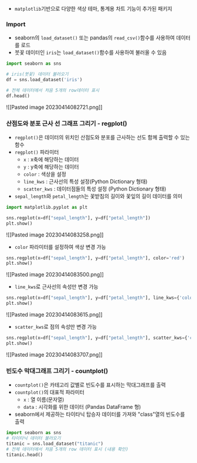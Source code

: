 
- `matplotlib`기반으로 다양한 색상 테마, 통계용 차트 기능이 추가된 패키지


### Import
- seaborn의 `load_dataset()` 또는 pandas의 `read_csv()`함수를 사용하여 데이터를 로드
- 붓꽃 데이터인 `iris`는 `load_dataset()`함수를 사용하여 불러올 수 있음
```python
import seaborn as sns

# iris(붓꽃) 데이터 불러오기
df = sns.load_dataset('iris')

# 전체 데이터에서 처음 5개의 row데이터 표시
df.head()
```
![[Pasted image 20230414082721.png]]


### 산점도와 분포 근사 선 그래프 그리기 - regplot()
- `regplot()`은 데이터의 위치인 산점도와 분포를 근사하는 선도 함께 출력할 수 있는 함수
- `regplot()` 파라미터
	- `x` : x축에 해당하는 데이터
	- `y` : y축에 해당하는 데이터
	- `color` : 색상을 설정
	- `line_kws` : 근사선의 특성 설정(Python Dictionary 형태)
	- `scatter_kws` : 데이터점들의 특성 설정 (Python Dictionary 형태)
- `sepal_length`와 `petal_length`는 꽃받침의 길이와 꽃잎의 길이 데이터를 의미
```python
import matplotlib.pyplot as plt

sns.regplot(x=df["sepal_length"], y=df["petal_length"])
plt.show()
```
![[Pasted image 20230414083258.png]]

- `color` 파라미터를 설정하여 색상 변경 가능
```python
sns.regplot(x=df["sepal_length"], y=df["petal_length"], color='red')
plt.show()
```
![[Pasted image 20230414083500.png]]

- `line_kws`로 근사선의 속성만 변경 가능
```python
sns.regplot(x=df["sepal_length"], y=df["petal_length"], line_kws={'color': 'red'})
plt.show()
```
![[Pasted image 20230414083615.png]]

- `scatter_kws`로 점의 속성만 변경 가능
```python
sns.regplot(x=df["sepal_length"], y=df["petal_length"], scatter_kws={'color': 'green'})
plt.show()
```
![[Pasted image 20230414083707.png]]


### 빈도수 막대그래프 그리기 - countplot()
- `countplot()`은 카테고리 값별로 빈도수를 표시하는 막대그래프를 출력
- `countplot()`의 대표적 파라미터
	- `x` : 열 이름(문자열)
	- `data` : 시각화를 위한 데이터 (Pandas DataFrame 형)
- seaborn에서 제공하는 타이타닉 탑승자 데이터를 가져와 "class"열의 빈도수를 출력
```python
import seaborn as sns
# 타이타닉 데이터 불러오기
titanic = sns.load_dataset("titanic") 
# 전체 데이터에서 처음 5개의 row 데이터 표시 (내용 확인)
titanic.head()
```
